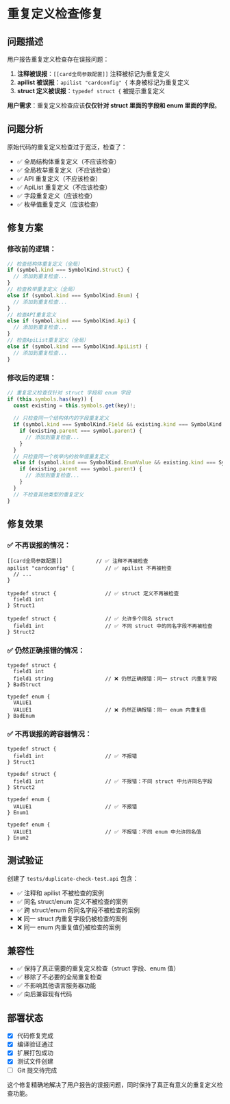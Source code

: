 # 重复定义检查修复

## 问题描述

用户报告重复定义检查存在误报问题：

1. **注释被误报**：`[[card全局参数配置]]` 注释被标记为重复定义
2. **apilist 被误报**：`apilist "cardconfig" {` 本身被标记为重复定义
3. **struct 定义被误报**：`typedef struct {` 被提示重复定义

**用户需求**：重复定义检查应该**仅仅针对 struct 里面的字段和 enum 里面的字段**。

## 问题分析

原始代码的重复定义检查过于宽泛，检查了：
- ✅ 全局结构体重复定义（不应该检查）
- ✅ 全局枚举重复定义（不应该检查）
- ✅ API 重复定义（不应该检查）
- ✅ ApiList 重复定义（不应该检查）
- ✅ 字段重复定义（应该检查）
- ✅ 枚举值重复定义（应该检查）

## 修复方案

### 修改前的逻辑：
```typescript
// 检查结构体重复定义（全局）
if (symbol.kind === SymbolKind.Struct) {
  // 添加到重复检查...
}
// 检查枚举重复定义（全局）
else if (symbol.kind === SymbolKind.Enum) {
  // 添加到重复检查...
}
// 检查API重复定义
else if (symbol.kind === SymbolKind.Api) {
  // 添加到重复检查...
}
// 检查ApiList重复定义（全局）
else if (symbol.kind === SymbolKind.ApiList) {
  // 添加到重复检查...
}
```

### 修改后的逻辑：
```typescript
// 重复定义检查仅针对 struct 字段和 enum 字段
if (this.symbols.has(key)) {
  const existing = this.symbols.get(key)!;
  
  // 只检查同一个结构体内的字段重复定义
  if (symbol.kind === SymbolKind.Field && existing.kind === SymbolKind.Field) {
    if (existing.parent === symbol.parent) {
      // 添加到重复检查...
    }
  }
  // 只检查同一个枚举内的枚举值重复定义
  else if (symbol.kind === SymbolKind.EnumValue && existing.kind === SymbolKind.EnumValue) {
    if (existing.parent === symbol.parent) {
      // 添加到重复检查...
    }
  }
  // 不检查其他类型的重复定义
}
```

## 修复效果

### ✅ 不再误报的情况：
```api
[[card全局参数配置]]           // ✅ 注释不再被检查
apilist "cardconfig" {          // ✅ apilist 不再被检查
  // ...
}

typedef struct {                // ✅ struct 定义不再被检查
  field1 int
} Struct1

typedef struct {                // ✅ 允许多个同名 struct 
  field1 int                    // ✅ 不同 struct 中的同名字段不再被检查
} Struct2
```

### ✅ 仍然正确报错的情况：
```api
typedef struct {
  field1 int
  field1 string                 // ❌ 仍然正确报错：同一 struct 内重复字段
} BadStruct

typedef enum {
  VALUE1
  VALUE1                        // ❌ 仍然正确报错：同一 enum 内重复值
} BadEnum
```

### ✅ 不再误报的跨容器情况：
```api
typedef struct {
  field1 int                    // ✅ 不报错
} Struct1

typedef struct {
  field1 int                    // ✅ 不报错：不同 struct 中允许同名字段
} Struct2

typedef enum {
  VALUE1                        // ✅ 不报错
} Enum1

typedef enum {
  VALUE1                        // ✅ 不报错：不同 enum 中允许同名值
} Enum2
```

## 测试验证

创建了 `tests/duplicate-check-test.api` 包含：
- ✅ 注释和 apilist 不被检查的案例
- ✅ 同名 struct/enum 定义不被检查的案例
- ✅ 跨 struct/enum 的同名字段不被检查的案例
- ❌ 同一 struct 内重复字段仍被检查的案例
- ❌ 同一 enum 内重复值仍被检查的案例

## 兼容性

- ✅ 保持了真正需要的重复定义检查（struct 字段、enum 值）
- ✅ 移除了不必要的全局重复检查
- ✅ 不影响其他语言服务器功能
- ✅ 向后兼容现有代码

## 部署状态

- [x] 代码修复完成
- [x] 编译验证通过  
- [x] 扩展打包成功
- [x] 测试文件创建
- [ ] Git 提交待完成

这个修复精确地解决了用户报告的误报问题，同时保持了真正有意义的重复定义检查功能。